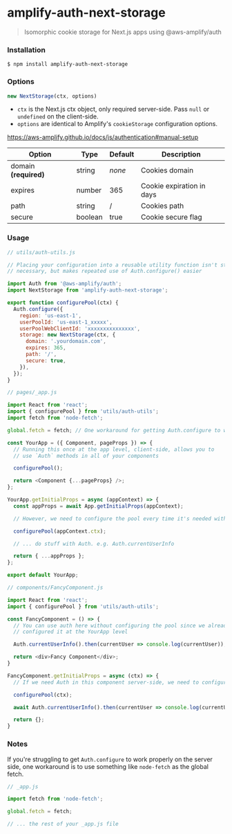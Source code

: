 # amplify-auth-next-storage

> Isomorphic cookie storage for Next.js apps using @aws-amplify/auth

### Installation

`$ npm install amplify-auth-next-storage`

### Options

```js
new NextStorage(ctx, options)
```

- `ctx` is the Next.js ctx object, only required server-side. Pass `null` or `undefined` on the client-side.
- `options` are identical to Amplify's `cookieStorage` configuration options.

https://aws-amplify.github.io/docs/js/authentication#manual-setup

| Option | Type | Default | Description |
| --- | --- | --- | --- |
| domain **(required)** | string | *none* | Cookies domain |
| expires | number | 365 | Cookie expiration in days |
| path | string | / | Cookies path |
| secure | boolean | true | Cookie secure flag |

### Usage

```js
// utils/auth-utils.js

// Placing your configuration into a reusable utility function isn't strictly
// necessary, but makes repeated use of Auth.configure() easier

import Auth from '@aws-amplify/auth';
import NextStorage from 'amplify-auth-next-storage';

export function configurePool(ctx) {
  Auth.configure({
    region: 'us-east-1',
    userPoolId: 'us-east-1_xxxxx',
    userPoolWebClientId: 'xxxxxxxxxxxxxxx',
    storage: new NextStorage(ctx, {
      domain: '.yourdomain.com',
      expires: 365,
      path: '/',
      secure: true,
    }),
  });
}

// pages/_app.js

import React from 'react';
import { configurePool } from 'utils/auth-utils';
import fetch from 'node-fetch';

global.fetch = fetch; // One workaround for getting Auth.configure to work properly server-side

const YourApp = ({ Component, pageProps }) => {
  // Running this once at the app level, client-side, allows you to
  // use `Auth` methods in all of your components 

  configurePool();

  return <Component {...pageProps} />;
};

YourApp.getInitialProps = async (appContext) => {
  const appProps = await App.getInitialProps(appContext);

  // However, we need to configure the pool every time it's needed within getInitialProps

  configurePool(appContext.ctx);

  // ... do stuff with Auth. e.g. Auth.currentUserInfo

  return { ...appProps };
};

export default YourApp;

// components/FancyComponent.js

import React from 'react';
import { configurePool } from 'utils/auth-utils';

const FancyComponent = () => {
  // You can use auth here without configuring the pool since we already
  // configured it at the YourApp level

  Auth.currentUserInfo().then(currentUser => console.log(currentUser));

  return <div>Fancy Component</div>;
}

FancyComponent.getInitialProps = async (ctx) => {
  // If we need Auth in this component server-side, we need to configure the pool again

  configurePool(ctx);

  await Auth.currentUserInfo().then(currentUser => console.log(currentUser));

  return {};
}
```

### Notes

If you're struggling to get `Auth.configure` to work properly on the server side, one workaround is to use something like `node-fetch` as the global fetch.

```js
// _app.js

import fetch from 'node-fetch';

global.fetch = fetch;

// ... the rest of your _app.js file
```